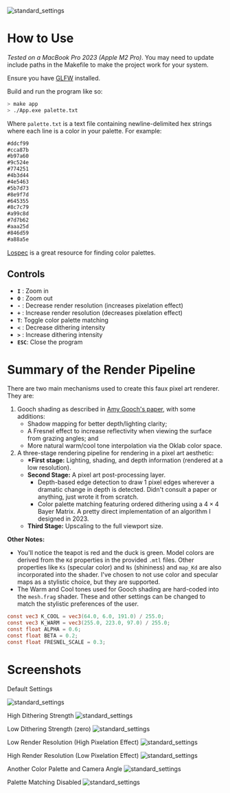 ![standard_settings](screenshots/demo.gif)

# How to Use

_Tested on a MacBook Pro 2023 (Apple M2 Pro)_. You may need to update include paths in the Makefile to make the project work for your system.

Ensure you have [GLFW](https://www.glfw.org/) installed.

Build and run the program like so:

```bash
> make app
> ./App.exe palette.txt
```

Where `palette.txt` is a text file containing newline-delimited hex strings where each line is a color in your palette. For example:

```txt
#ddcf99
#cca87b
#b97a60
#9c524e
#774251
#4b3d44
#4e5463
#5b7d73
#8e9f7d
#645355
#8c7c79
#a99c8d
#7d7b62
#aaa25d
#846d59
#a88a5e
```

[Lospec](https://lospec.com/) is a great resource for finding color palettes.

## Controls

- **`I`** : Zoom in
- **`O`** : Zoom out
- **`-`** : Decrease render resolution (increases pixelation effect)
- **`+`** : Increase render resolution (decreases pixelation effect)
- **`T`**: Toggle color palette matching
- **`<`** : Decrease dithering intensity
- **`>`** : Increase dithering intensity
- **`ESC`**: Close the program

# Summary of the Render Pipeline

There are two main mechanisms used to create this faux pixel art renderer. They are:

1. Gooch shading as described in [Amy Gooch's paper](https://www.researchgate.net/profile/Amy-Gooch-2/publication/2356479_Interactive_Non-Photorealistic_Technical_Illustration/links/0deec51b60869d3171000000/Interactive-Non-Photorealistic-Technical-Illustration.pdf), with some additions:
   - Shadow mapping for better depth/lighting clarity;
   - A Fresnel effect to increase reflectivity when viewing the surface from grazing angles; and
   - More natural warm/cool tone interpolation via the Oklab color space.
2. A three-stage rendering pipeline for rendering in a pixel art aesthetic:
   - **\*First stage:** Lighting, shading, and depth information (rendered at a low resolution).
   - **Second Stage:** A pixel art post-processing layer.
     - Depth-based edge detection to draw 1 pixel edges wherever a dramatic change in depth is detected. Didn't consult a paper or anything, just wrote it from scratch.
     - Color palette matching featuring ordered dithering using a $4\times4$ Bayer Matrix. A pretty direct implementation of an algorithm I designed in 2023.
   - **Third Stage:** Upscaling to the full viewport size.

**Other Notes:**

- You'll notice the teapot is red and the duck is green. Model colors are derived from the `Kd` properties in the provided `.mtl` files. Other properties like `Ks` (specular color) and `Ns` (shininess) and `map_Kd` are also incorporated into the shader. I've chosen to not use color and specular maps as a stylistic choice, but they are supported.
- The Warm and Cool tones used for Gooch shading are hard-coded into the `mesh.frag` shader. These and other settings can be changed to match the stylistic preferences of the user.

```glsl
const vec3 K_COOL = vec3(64.0, 6.0, 191.0) / 255.0;
const vec3 K_WARM = vec3(255.0, 223.0, 97.0) / 255.0;
const float ALPHA = 0.6;
const float BETA = 0.2;
const float FRESNEL_SCALE = 0.3;
```

# Screenshots

Default Settings

![standard_settings](screenshots/standard_settings.png)

High Dithering Strength
![standard_settings](screenshots/high_dithering.png)

Low Dithering Strength (zero)
![standard_settings](screenshots/low_dithering.png)

Low Render Resolution (High Pixelation Effect)
![standard_settings](screenshots/low_resolution.png)

High Render Resolution (Low Pixelation Effect)
![standard_settings](screenshots/high_resolution.png)

Another Color Palette and Camera Angle
![standard_settings](screenshots/different_angle_and_palette.png)

Palette Matching Disabled
![standard_settings](screenshots/palette_matching_off.png)
